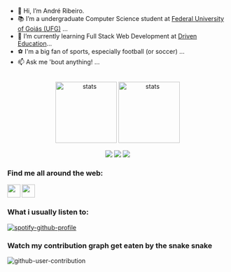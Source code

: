 
- 👋  Hi, I’m André Ribeiro.
- 📚  I’m a undergraduate Computer Science student at <a href="https://inf.ufg.br/">Federal University of Goiás (UFG)</a> ...
- 👀  I’m currently learning Full Stack Web Development at <a href="https://www.driven.com.br/">Driven Education</a>...
- ⚽ I'm a big fan of sports, especially football (or soccer) ...
- 📫  Ask me 'bout anything! ...

<br>
<div align="center">
  <img height="140em" align="center" alt="stats" src="https://github-readme-stats.vercel.app/api?username=iamandreribeiro&count_private=true&theme=cobalt" height="400" />
  <img height="140em" align="center" alt="stats" src="https://github-readme-stats.vercel.app/api/top-langs/?username=iamandreribeiro&show_icons=true&layout=compact&theme=cobalt" height="400" />
</div>

<br>
<div align="center">
  <img src="https://img.shields.io/badge/HTML5-E34F26?style=for-the-badge&logo=html5&logoColor=white" />
  <img src="https://img.shields.io/badge/CSS3-1572B6?style=for-the-badge&logo=css3&logoColor=white" />
  <img src="https://img.shields.io/badge/JavaScript-323330?style=for-the-badge&logo=javascript&logoColor=F7DF1E" />
</div>


### Find me all around the web:
<a href="https://www.linkedin.com/in/iamandreribeiro/" target="blank"><img align="left" src="https://github.com/mishmanners/MishManners/blob/master/socials/transparent-Linkedin-logo-icon.png" alt="" height="30" /></a>
<a href="https://www.instagram.com/iamandrerafael/" target="blank"><img align="center" src="https://github.com/mishmanners/MishManners/blob/master/socials/instagram.png" alt="" height="30" /></a>

### What i usually listen to:
[![spotify-github-profile](https://spotify-github-profile.vercel.app/api/view?uid=ndr3ntc&cover_image=true&theme=default)](https://github.com/kittinan/spotify-github-profile)

### Watch my contribution graph get eaten by the snake snake
![github-user-contribution](https://user-images.githubusercontent.com/110317372/193108933-446e6767-f48a-4f2e-896d-698c1d01cbc4.svg)

